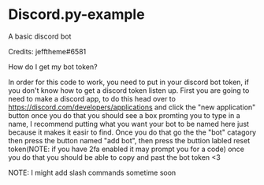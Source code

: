 # Discord.py-example
 A basic discord bot

Credits: jefftheme#6581



How do I get my bot token?


In order for this code to work, you need to put in your discord bot token, if you don't know how to get a discord token listen up. 
First you are going to need to make a discord app, to do this head over to https://discord.com/developers/applications and click the "new application" button
once you do that you should see a box promting you to type in a name, I recommend putting what you want your bot to be named here just because it makes it easir to find. 
Once you do that go the the "bot" catagory then press the button named "add bot", then press the buttion labled reset token(NOTE: if you have 2fa enabled it may prompt you for 
a code) once you do that you should be able to copy and past the bot token <3



NOTE: I might add slash commands sometime soon
